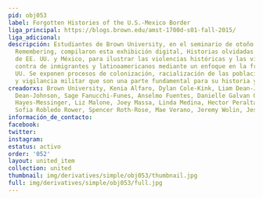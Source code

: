 ```yaml
---
pid: obj053
label: Forgotten Histories of the U.S.-Mexico Border
liga_principal: https://blogs.brown.edu/amst-1700d-s01-fall-2015/
liga_adicional: 
descripción: Estudiantes de Brown University, en el seminario de otoño 2015 Race and
  Remembering, compilaron esta exhibición digital, Historias olvidadas de la frontera
  de EE. UU. y México, para ilustrar las violencias históricas y las violencias en
  contra de inmigrantes y latinoamericanos mediante un enfoque en la frontera de EE.
  UU. Se exponen procesos de colonización, racialización de las poblaciones latinas
  y vigilancia militar que son una parte fundamental para su historia y legado.
creadorxs: Brown University, Kenia Alfaro, Dylan Cole-Kink, Liam Dean-Johnson, Liam
  Dean-Johnson, Sage Fanucchi-Funes, Anselmo Fuentes, Danielle Galvan Gomez, Amani
  Hayes-Messinger, Liz Malone, Joey Massa, Linda Medina, Hector Peralta, Jonatan Perez,
  Sofia Robledo Rower, Spencer Roth-Rose, Mae Verano, Jeremy Wolin, Jessica Zambrano
información_de_contacto: 
facebook: 
twitter: 
instagram: 
estatus: activo
order: '052'
layout: united_item
collection: united
thumbnail: img/derivatives/simple/obj053/thumbnail.jpg
full: img/derivatives/simple/obj053/full.jpg
---
```

